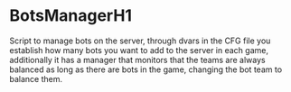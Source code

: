 # BotsManagerH1
Script to manage bots on the server, through dvars in the CFG file you establish how many bots you want to add to the server in each game, additionally it has a manager that monitors that the teams are always balanced as long as there are bots in the game, changing the bot team to balance them.
